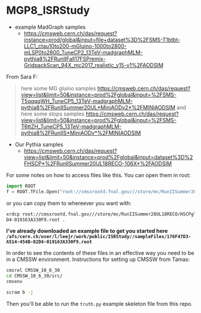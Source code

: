 # MGP8_ISRStudy



* example MadGraph samples
	* https://cmsweb.cern.ch/das/request?instance=prod/global&input=file+dataset%3D%2FSMS-T1btbt-LLC1_ctau10to200-mGluino-1000to2800-mLSP0to2800_TuneCP2_13TeV-madgraphMLM-pythia8%2FRunIIFall17FSPremix-GridpackScan_94X_mc2017_realistic_v15-v1%2FAODSIM

From Sara F:

> here some MG gluino samples
> https://cmsweb.cern.ch/das/request?view=list&limit=50&instance=prod%2Fglobal&input=%2FSMS-T5qqqqWH_TuneCP5_13TeV-madgraphMLM-pythia8%2FRunIISummer20UL*MiniAODv2*%2FMINIAODSIM
> and here some stops samples
> https://cmsweb.cern.ch/das/request?view=list&limit=50&instance=prod%2Fglobal&input=%2FSMS-T6ttZH_TuneCP5_13TeV-madgraphMLM-pythia8%2FRunIIS*MiniAODv*%2FMINIAODSIM


* Our Pythia samples
	* https://cmsweb.cern.ch/das/request?view=list&limit=50&instance=prod%2Fglobal&input=dataset%3D%2FHSCP*%2FRunIISummer20UL18RECO-106X*%2FAODSIM

For some notes on how to access files like this. You can open them in root:

```python
import ROOT
f = ROOT.TFile.Open("root://cmsxrootd.fnal.gov///store/mc/RunIISummer20UL18RECO/HSCPgluino_M-1000_TuneCP5_13TeV-pythia8/AODSIM/106X_upgrade2018_realistic_v11_L1v1-v2/80000/176F47D3-A514-454B-82D4-019163A330F9.root")
```

or you can copy them to whereever you want with:

```bash
xrdcp root://cmsxrootd.fnal.gov///store/mc/RunIISummer20UL18RECO/HSCPgluino_M-1000_TuneCP5_13TeV-pythia8/AODSIM/106X_upgrade2018_realistic_v11_L1v1-v2/80000/176F47D3-A514-454B-82\
D4-019163A330F9.root .
```

**I've already downloaded an example file to get you started here `/afs/cern.ch/user/l/leejr/work/public/ISRStudy//sampleFiles/176F47D3-A514-454B-82D4-019163A330F9.root`**

In order to see the contents of these files in an effective way you need to be in a CMSSW environment. Instructions for setting up CMSSW from Tamas:

```bash
cmsrel CMSSW_10_6_30
cd CMSSW_10_6_30/src/
cmsenv

scram b -j
```

Then you'll be able to run the `truth.py` example skeleton file from this repo.




